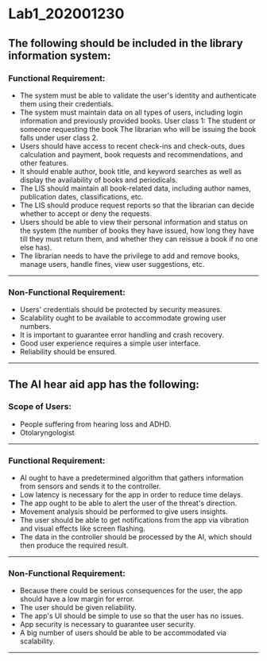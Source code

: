 # Lab1_202001230

## The following should be included in the library information system:
### Functional Requirement:
* The system must be able to validate the user's identity and authenticate them using their credentials.
* The system must maintain data on all types of users, including login information and previously provided books. User class 1: The student or someone requesting the book The librarian who will be issuing the book falls under user class 2.
* Users should have access to recent check-ins and check-outs, dues calculation and payment, book requests and recommendations, and other features.
* It should enable author, book title, and keyword searches as well as display the availability of books and periodicals.
* The LIS should maintain all book-related data, including author names, publication dates, classifications, etc.
* The LIS should produce request reports so that the librarian can decide whether to accept or deny the requests.
* Users should be able to view their personal information and status on the system (the number of books they have issued, how long they have till they must return them, and whether they can reissue a book if no one else has).
* The librarian needs to have the privilege to add and remove books, manage users, handle fines, view user suggestions, etc.
---
### Non-Functional Requirement:
* Users' credentials should be protected by security measures.
* Scalability ought to be available to accommodate growing user numbers.
* It is important to guarantee error handling and crash recovery.
* Good user experience requires a simple user interface.
* Reliability should be ensured.
---
## The AI hear aid app has the following:
### Scope of Users:
* People suffering from hearing loss and ADHD.
* Otolaryngologist
---
### Functional Requirement:
* AI ought to have a predetermined algorithm that gathers information from sensors and sends it to the controller.
* Low latency is necessary for the app in order to reduce time delays.
* The app ought to be able to alert the user of the threat's direction.
* Movement analysis should be performed to give users insights.
* The user should be able to get notifications from the app via vibration and visual effects like screen flashing.
* The data in the controller should be processed by the AI, which should then produce the required result.
---
### Non-Functional Requirement:
* Because there could be serious consequences for the user, the app should have a low margin for error.
* The user should be given reliability.
* The app's UI should be simple to use so that the user has no issues.
* App security is necessary to guarantee user security.
* A big number of users should be able to be accommodated via scalability.
---

